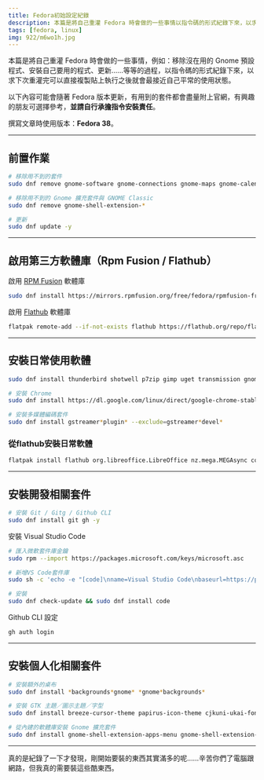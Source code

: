 ```yaml
---
title: Fedora初始設定紀錄
description: 本篇是將自己重灌 Fedora 時會做的一些事情以指令碼的形式紀錄下來，以求下次重灌完可以直接複製貼上執行之後就會最接近自己平常的使用狀態。
tags: [fedora, linux]
img: 922/m6wo1h.jpg
---
```


本篇是將自己重灌 Fedora 時會做的一些事情，例如：移除沒在用的 Gnome 預設程式、安裝自己要用的程式、更新……等等的過程，以指令碼的形式紀錄下來，以求下次重灌完可以直接複製貼上執行之後就會最接近自己平常的使用狀態。

以下內容可能會隨著 Fedora 版本更新，有用到的套件都會盡量附上官網，有興趣的朋友可選擇參考，**並請自行承擔指令安裝責任**。

撰寫文章時使用版本：**Fedora 38**。

---

## 前置作業

```bash
# 移除用不到的套件
sudo dnf remove gnome-software gnome-connections gnome-maps gnome-calendar totem gnome-boxes cheese gnome-contacts eog simple-scan gnome-photos ibus-libpinyin ibus-libzhuyin gnome-tour fedora-chromium-config libreoffice* -y

# 移除用不到的 Gnome 擴充套件與 GNOME Classic
sudo dnf remove gnome-shell-extension-*

# 更新
sudo dnf update -y
```

---

## 啟用第三方軟體庫（Rpm Fusion / Flathub）

啟用 [RPM Fusion](https://rpmfusion.org/) 軟體庫

```bash
sudo dnf install https://mirrors.rpmfusion.org/free/fedora/rpmfusion-free-release-$(rpm -E %fedora).noarch.rpm https://mirrors.rpmfusion.org/free/fedora/rpmfusion-nonfree-release-$(rpm -E %fedora).noarch.rpm
```

啟用 [Flathub](https://flathub.org/home) 軟體庫

```bash
flatpak remote-add --if-not-exists flathub https://flathub.org/repo/flathub.flatpakrepo && flatpak remote-modify --enable flathub
```

---

## 安裝日常使用軟體

```bash
sudo dnf install thunderbird shotwell p7zip gimp uget transmission gnome-tweaks soundconverter ibus-chewing VirtualBox android-tools remmina mediawriter video-downloader gnome-console -y

# 安裝 Chrome
sudo dnf install https://dl.google.com/linux/direct/google-chrome-stable_current_x86_64.rpm

# 安裝多媒體編碼套件
sudo dnf install gstreamer*plugin* --exclude=gstreamer*devel*
```

### 從flathub安裝日常軟體

```bash
flatpak install flathub org.libreoffice.LibreOffice nz.mega.MEGAsync com.spotify.Client com.valvesoftware.Steam org.videolan.VLC
```

---

## 安裝開發相關套件

```bash
# 安裝 Git / Gitg / Github CLI
sudo dnf install git gh -y
```

安裝 Visual Studio Code

```bash
# 匯入微軟套件庫金鑰
sudo rpm --import https://packages.microsoft.com/keys/microsoft.asc

# 新增VS Code套件庫
sudo sh -c 'echo -e "[code]\nname=Visual Studio Code\nbaseurl=https://packages.microsoft.com/yumrepos/vscode\nenabled=1\ngpgcheck=1\ngpgkey=https://packages.microsoft.com/keys/microsoft.asc" > /etc/yum.repos.d/vscode.repo'

# 安裝
sudo dnf check-update && sudo dnf install code
```

Github CLI 設定

```bash
gh auth login
```

---

## 安裝個人化相關套件

```bash
# 安裝額外的桌布
sudo dnf install *backgrounds*gnome* *gnome*backgrounds*

# 安裝 GTK 主題／圖示主題／字型
sudo dnf install breeze-cursor-theme papirus-icon-theme cjkuni-ukai-fonts cjkuni-uming-fonts wqy-microhei-fonts google-noto-sans-cjk-tc-fonts google-noto-sans-mono-cjk-tc-fonts google-noto-serif-cjk-tc-fonts adobe-source-han-sans-tw-fonts adobe-source-han-serif-tw-fonts

# 從內建的軟體庫安裝 Gnome 擴充套件
sudo dnf install gnome-shell-extension-apps-menu gnome-shell-extension-blur-my-shell gnome-shell-extension-caffeine gnome-shell-extension-dash-to-dock gnome-shell-extension-drive-menu gnome-shell-extension-freon gnome-shell-extension-drive-menu gnome-shell-extension-just-perfection gnome-shell-extension-no-overview gnome-shell-extension-places-menu -y
```

---

真的是紀錄了一下才發現，剛開始要裝的東西其實滿多的呢……辛苦你們了電腦跟網路，但我真的需要裝這些酷東西。
